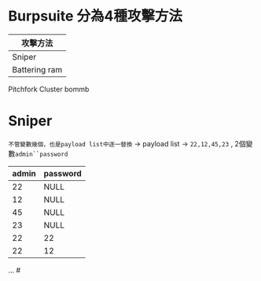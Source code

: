 # Burpsuite 分為4種攻擊方法

|攻擊方法|
|----|
|Sniper|
|Battering ram
Pitchfork
Cluster bommb

# Sniper
`不管變數幾個，也是payload list中逐一替換` -> payload list -> `22,12,45,23` , 2個變數`admin``password`

|admin|password|
|----|---|
|22|NULL|       //##第一次
|12|NULL|       //##第二次
|45|NULL|       //##第三次
|23|NULL|  #
|22|22|    #
|22|12|    # 
...        #
